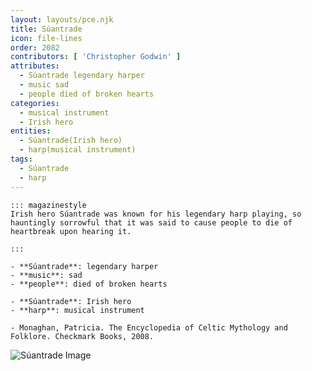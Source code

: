 ```yaml
---
layout: layouts/pce.njk
title: Súantrade
icon: file-lines
order: 2082
contributors: [ 'Christopher Godwin' ]
attributes:
  - Súantrade legendary harper
  - music sad
  - people died of broken hearts
categories:
  - musical instrument
  - Irish hero
entities:
  - Súantrade(Irish hero)
  - harp(musical instrument)
tags:
  - Súantrade
  - harp
---
```

``` tab [group1:Info]
::: magazinestyle
Irish hero Súantrade was known for his legendary harp playing, so hauntingly sorrowful that it was said to cause people to die of heartbreak upon hearing it.

:::
```
``` tab [group1:Attributes]
- **Súantrade**: legendary harper
- **music**: sad
- **people**: died of broken hearts
```
``` tab [group1:Entities]
- **Súantrade**: Irish hero
- **harp**: musical instrument
```
``` tab [group1:Sources]
- Monaghan, Patricia. The Encyclopedia of Celtic Mythology and Folklore. Checkmark Books, 2008.
```
![Súantrade Image]([None])
